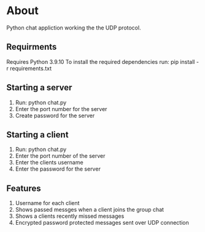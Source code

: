 # About

Python chat appliction working the the UDP protocol.

## Requirments

Requires Python 3.9.10
To install the required dependencies run: pip install -r requirements.txt

## Starting a server

1. Run: python chat.py  
2. Enter the port number for the server
2. Create password for the server

## Starting a client

1. Run: python chat.py <ip address of server>
2. Enter the port number of the server
3. Enter the clients username
4. Enter the password for the server 

## Features

1. Username for each client
2. Shows passed messges when a client joins the group chat
3. Shows a clients recently missed messages
4. Encrypted password protected messages sent over UDP connection 